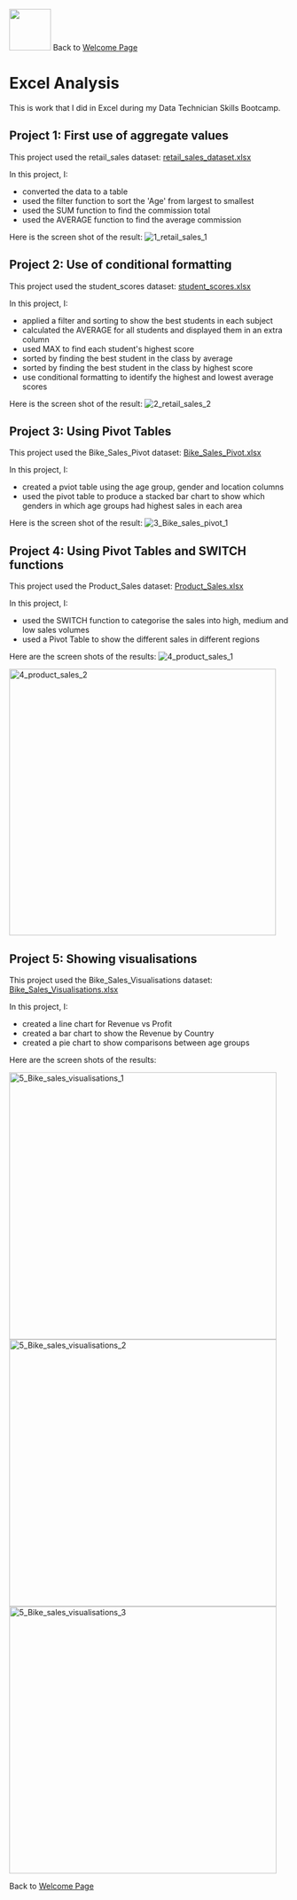 <img src="https://github.com/user-attachments/assets/b1725bfc-582f-46ac-8515-c477caff3150" width="75" height="75" />         Back to [Welcome Page](https://andypeacock215.github.io/Welcome-To-My-Profile/)

# Excel Analysis
This is work that I did in Excel during my Data Technician Skills Bootcamp.

## Project 1: First use of aggregate values

This project used the retail_sales dataset: [retail_sales_dataset.xlsx](https://github.com/user-attachments/files/18151958/retail_sales_dataset.xlsx)

In this project, I:
* converted the data to a table
* used the filter function to sort the 'Age' from largest to smallest
* used the SUM function to find the commission total
* used the AVERAGE function to find the average commission

Here is the screen shot of the result:
![1_retail_sales_1](https://github.com/user-attachments/assets/d8affe22-379a-460a-9c5c-16b8cb0966b0)


## Project 2: Use of conditional formatting

This project used the student_scores dataset: [student_scores.xlsx](https://github.com/user-attachments/files/18151967/student_scores.xlsx)

In this project, I:
* applied a filter and sorting to show the best students in each subject
* calculated the AVERAGE for all students and displayed them in an extra column
* used MAX to find each student's highest score
* sorted by finding the best student in the class by average
* sorted by finding the best student in the class by highest score
* use conditional formatting to identify the highest and lowest average scores

Here is the screen shot of the result:
![2_retail_sales_2](https://github.com/user-attachments/assets/1ab72804-fae7-4c25-acbf-fe69bca1702d)


## Project 3: Using Pivot Tables

This project used the Bike_Sales_Pivot dataset: [Bike_Sales_Pivot.xlsx](https://github.com/user-attachments/files/18151985/Bike_Sales_Pivot.xlsx)

In this project, I:
* created a pviot table using the age group, gender and location columns
* used the pivot table to produce a stacked bar chart to show which genders in which age groups had highest sales in each area

Here is the screen shot of the result:
![3_Bike_sales_pivot_1](https://github.com/user-attachments/assets/9256183d-d363-47f0-9e68-3144763c101c)


## Project 4: Using Pivot Tables and SWITCH functions

This project used the Product_Sales dataset: [Product_Sales.xlsx](https://github.com/user-attachments/files/18152291/Product_Sales.xlsx)

In this project, I:
* used the SWITCH function to categorise the sales into high, medium and low sales volumes
* used a Pivot Table to show the different sales in different regions

Here are the screen shots of the results:
![4_product_sales_1](https://github.com/user-attachments/assets/e7cd0272-e552-4d4f-a17b-0ba8358c715b)

<img width="481" alt="4_product_sales_2" src="https://github.com/user-attachments/assets/1c49532f-c1b5-4546-9a4b-bf6adac52de9" />


## Project 5: Showing visualisations

This project used the Bike_Sales_Visualisations dataset: [Bike_Sales_Visualisations.xlsx](https://github.com/user-attachments/files/18152377/Bike_Sales_Visualisations.xlsx)

In this project, I:
* created a line chart for Revenue vs Profit
* created a bar chart to show the Revenue by Country
* created a pie chart to show comparisons between age groups

Here are the screen shots of the results:

<img width="482" alt="5_Bike_sales_visualisations_1" src="https://github.com/user-attachments/assets/e5461a2c-38b3-4700-8db3-77f836c0bfc2" />

<img width="482" alt="5_Bike_sales_visualisations_2" src="https://github.com/user-attachments/assets/7f9dc9b1-5a45-4d0b-981a-3726500df0a6" />

<img width="482" alt="5_Bike_sales_visualisations_3" src="https://github.com/user-attachments/assets/e832daf5-421d-4ec8-8404-557b975d4842" />


Back to [Welcome Page](https://andypeacock215.github.io/Welcome-To-My-Profile/)


